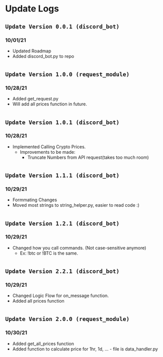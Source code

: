 # Update Logs

## `Update Version 0.0.1 (discord_bot)`

### 10/01/21

- Updated Roadmap
- Added discord_bot.py to repo

#

## `Update Version 1.0.0 (request_module)`

### 10/28/21

- Added get_request.py
- Will add all prices function in future.

#

## `Update Version 1.0.1 (discord_bot)`

### 10/28/21

- Implemented Calling Crypto Prices.
  - Improvements to be made:
    - Truncate Numbers from API request(takes too much room)

#

## `Update Version 1.1.1 (discord_bot)`

### 10/29/21

- Formmating Changes
- Moved most strings to string_helper.py, easier to read code :)

#

## `Update Version 1.2.1 (discord_bot)`

### 10/29/21

- Changed how you call commands. (Not case-sensitive anymore)
  - Ex: !btc or !BTC is the same.

#

## `Update Version 2.2.1 (discord_bot)`

### 10/29/21

- Changed Logic Flow for on_message function.
- Added all prices function

#

## `Update Version 2.0.0 (request_module)`

### 10/30/21

- Added get_all_prices function
- Added function to calculate price for 1hr, 1d, ... - file is data_handler.py

#
